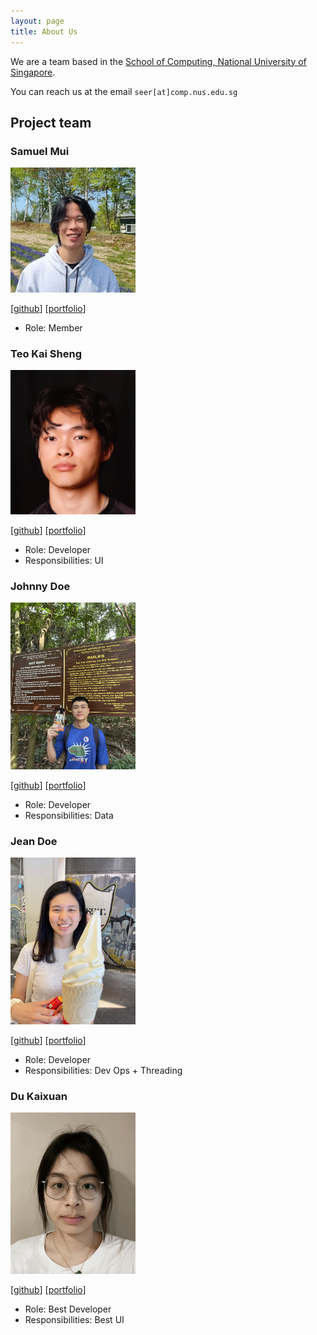 ```yaml
---
layout: page
title: About Us
---
```


We are a team based in the [School of Computing, National University of Singapore](http://www.comp.nus.edu.sg).

You can reach us at the email `seer[at]comp.nus.edu.sg`

## Project team

### Samuel Mui

<img src="images/samuelmui8.png" width="200px">

[[github](https://github.com/samuelmui8)]
[[portfolio](team/samuelmui.md)]

* Role: Member

### Teo Kai Sheng

<img src="images/teoks0199.png" width="200px">

[[github](http://github.com/teoks0199)]
[[portfolio](team/teoks0199.md)]

* Role: Developer
* Responsibilities: UI

### Johnny Doe

<img src="images/ruizhi.png" width="200px">

[[github](https://github.com/Ruizhi2001)] 
[[portfolio](team/ruizhi.md)]

* Role: Developer
* Responsibilities: Data

### Jean Doe

<img src="images/johndoe.png" width="200px">

[[github](http://github.com/johndoe)]
[[portfolio](team/johndoe.md)]

* Role: Developer
* Responsibilities: Dev Ops + Threading

### Du Kaixuan

<img src="images/jamesebond.png" width="200px">

[[github](https://github.com/jamesebond)]
[[portfolio](team/johndoe.md)]

* Role: Best Developer
* Responsibilities: Best UI
